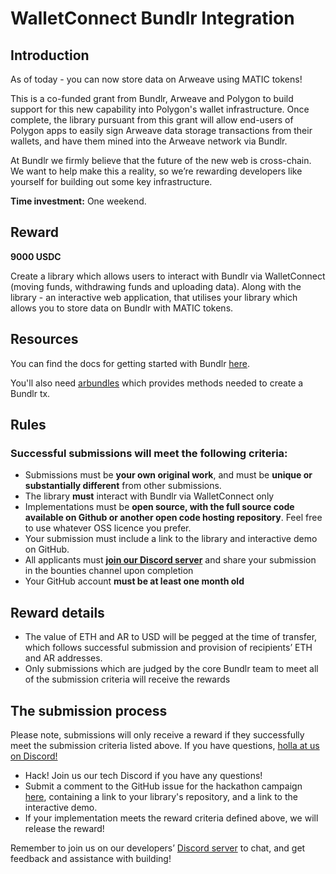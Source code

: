 # WalletConnect Bundlr Integration

## **Introduction**

As of today - you can now store data on Arweave using MATIC tokens!

This is a co-funded grant from Bundlr, Arweave and Polygon to build support for this new capability into Polygon's
wallet infrastructure. Once complete, the library pursuant from this grant will allow end-users of Polygon apps to
easily sign Arweave data storage transactions from their wallets, and have them mined into the Arweave network via
Bundlr.

At Bundlr we firmly believe that the future of the new web is cross-chain. We want to help make this a reality, so we’re
rewarding developers like yourself for building out some key infrastructure.

**Time investment:** One weekend.

## **Reward**

**9000 USDC**

Create a library which allows users to interact with Bundlr via WalletConnect (moving funds, withdrawing funds and
uploading data). Along with the library - an interactive web application, that utilises your library which allows you to
store data on Bundlr with MATIC tokens.

## **Resources**

You can find the docs for getting started with Bundlr [here](https://docs.bundlr.network).

You'll also need [arbundles](https://github.com/Bundlr-Network/arbundles) which provides methods needed to create a
Bundlr tx.

## **Rules**

### **Successful submissions will meet the following criteria:**

- Submissions must be **your own original work**, and must be **unique or substantially different** from other
  submissions.
- The library **must** interact with Bundlr via WalletConnect only
- Implementations must be **open source, with the full source code available on Github or another open code hosting
  repository**. Feel free to use whatever OSS licence you prefer.
- Your submission must include a link to the library and interactive demo on GitHub.
- All applicants must **[join our Discord server](https://discord.gg/xwsTEZv6DU)** and share your submission in the
  bounties channel upon completion
- Your GitHub account **must be at least one month old**

## **Reward details**

- The value of ETH and AR to USD will be pegged at the time of transfer, which follows successful submission and
  provision of recipients’ ETH and AR addresses.
- Only submissions which are judged by the core Bundlr team to meet all of the submission criteria will receive the
  rewards

## **The submission process**

Please note, submissions will only receive a reward if they successfully meet the submission criteria listed above. If
you have questions, [holla at us on Discord!](https://discord.gg/xwsTEZv6DU)

- Hack! Join us our tech Discord if you have any questions!
- Submit a comment to the GitHub issue for the hackathon
  campaign [here](https://github.com/Bundlr-Network/Bounties/issues/1), containing a link to your library's repository,
  and a link to the interactive demo.
- If your implementation meets the reward criteria defined above, we will release the reward!

Remember to join us on our developers’ [Discord server](https://discord.gg/xwsTEZv6DU) to chat, and get feedback and
assistance with building! 
